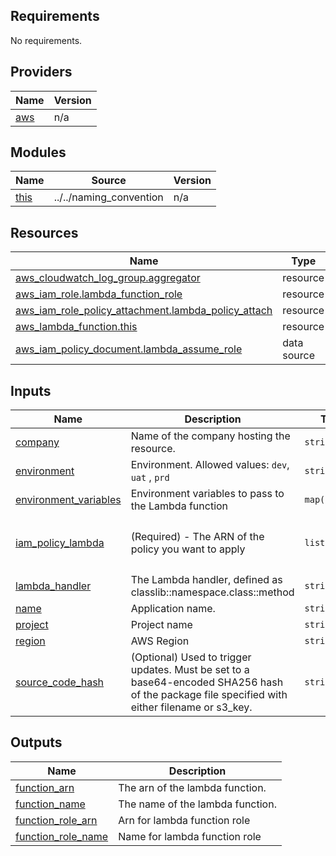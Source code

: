 ## Requirements

No requirements.

## Providers

| Name | Version |
|------|---------|
| <a name="provider_aws"></a> [aws](#provider\_aws) | n/a |

## Modules

| Name | Source | Version |
|------|--------|---------|
| <a name="module_this"></a> [this](#module\_this) | ../../naming_convention | n/a |

## Resources

| Name | Type |
|------|------|
| [aws_cloudwatch_log_group.aggregator](https://registry.terraform.io/providers/hashicorp/aws/latest/docs/resources/cloudwatch_log_group) | resource |
| [aws_iam_role.lambda_function_role](https://registry.terraform.io/providers/hashicorp/aws/latest/docs/resources/iam_role) | resource |
| [aws_iam_role_policy_attachment.lambda_policy_attach](https://registry.terraform.io/providers/hashicorp/aws/latest/docs/resources/iam_role_policy_attachment) | resource |
| [aws_lambda_function.this](https://registry.terraform.io/providers/hashicorp/aws/latest/docs/resources/lambda_function) | resource |
| [aws_iam_policy_document.lambda_assume_role](https://registry.terraform.io/providers/hashicorp/aws/latest/docs/data-sources/iam_policy_document) | data source |

## Inputs

| Name | Description | Type | Default | Required |
|------|-------------|------|---------|:--------:|
| <a name="input_company"></a> [company](#input\_company) | Name of the company hosting the resource. | `string` | `"company"` | no |
| <a name="input_environment"></a> [environment](#input\_environment) | Environment. Allowed values: `dev`, `uat` , `prd` | `string` | `"dev"` | no |
| <a name="input_environment_variables"></a> [environment\_variables](#input\_environment\_variables) | Environment variables to pass to the Lambda function | `map(string)` | n/a | yes |
| <a name="input_iam_policy_lambda"></a> [iam\_policy\_lambda](#input\_iam\_policy\_lambda) | (Required) - The ARN of the policy you want to apply | `list` | <pre>[<br>  "arn:aws:iam::aws:policy/service-role/AWSLambdaBasicExecutionRole"<br>]</pre> | no |
| <a name="input_lambda_handler"></a> [lambda\_handler](#input\_lambda\_handler) | The Lambda handler, defined as classlib::namespace.class::method | `string` | n/a | yes |
| <a name="input_name"></a> [name](#input\_name) | Application name. | `string` | n/a | yes |
| <a name="input_project"></a> [project](#input\_project) | Project name | `string` | `"blueprint"` | no |
| <a name="input_region"></a> [region](#input\_region) | AWS Region | `string` | `"us-east-1"` | no |
| <a name="input_source_code_hash"></a> [source\_code\_hash](#input\_source\_code\_hash) | (Optional) Used to trigger updates. Must be set to a base64-encoded SHA256 hash of the package file specified with either filename or s3\_key. | `string` | n/a | yes |

## Outputs

| Name | Description |
|------|-------------|
| <a name="output_function_arn"></a> [function\_arn](#output\_function\_arn) | The arn of the lambda function. |
| <a name="output_function_name"></a> [function\_name](#output\_function\_name) | The name of the lambda function. |
| <a name="output_function_role_arn"></a> [function\_role\_arn](#output\_function\_role\_arn) | Arn for lambda function role |
| <a name="output_function_role_name"></a> [function\_role\_name](#output\_function\_role\_name) | Name for lambda function role |
